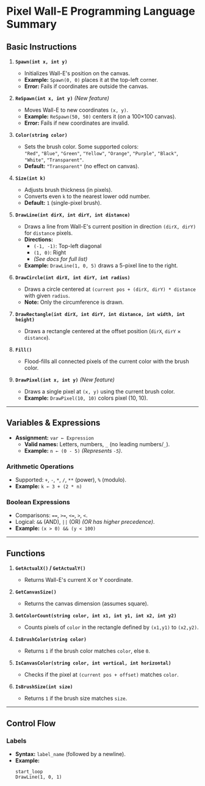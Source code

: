 # Pixel Wall-E Programming Language Summary

## Basic Instructions

1. **`Spawn(int x, int y)`**  
   - Initializes Wall-E's position on the canvas.  
   - **Example:** `Spawn(0, 0)` places it at the top-left corner.  
   - **Error:** Fails if coordinates are outside the canvas.  

2. **`ReSpawn(int x, int y)`** *(New feature)*  
   - Moves Wall-E to new coordinates `(x, y)`.  
   - **Example:** `ReSpawn(50, 50)` centers it (on a 100×100 canvas).  
   - **Error:** Fails if new coordinates are invalid.  

3. **`Color(string color)`**  
   - Sets the brush color. Some supported colors:  
     `"Red"`, `"Blue"`, `"Green"`, `"Yellow"`, `"Orange"`, `"Purple"`, `"Black"`, `"White"`, `"Transparent"`.  
   - **Default:** `"Transparent"` (no effect on canvas).  

4. **`Size(int k)`**  
   - Adjusts brush thickness (in pixels).  
   - Converts even `k` to the nearest lower odd number.  
   - **Default:** `1` (single-pixel brush).  

5. **`DrawLine(int dirX, int dirY, int distance)`**  
   - Draws a line from Wall-E's current position in direction `(dirX, dirY)` for `distance` pixels.  
   - **Directions:**  
     - `(-1, -1)`: Top-left diagonal  
     - `(1, 0)`: Right  
     - *(See docs for full list)*  
   - **Example:** `DrawLine(1, 0, 5)` draws a 5-pixel line to the right.  

6. **`DrawCircle(int dirX, int dirY, int radius)`**  
   - Draws a circle centered at `(current pos + (dirX, dirY) * distance` with given `radius`.  
   - **Note:** Only the circumference is drawn.  

7. **`DrawRectangle(int dirX, int dirY, int distance, int width, int height)`**  
   - Draws a rectangle centered at the offset position (`dirX`, `dirY` × `distance`).  

8. **`Fill()`**  
   - Flood-fills all connected pixels of the current color with the brush color.  

9. **`DrawPixel(int x, int y)`** *(New feature)*  
   - Draws a single pixel at `(x, y)` using the current brush color.  
   - **Example:** `DrawPixel(10, 10)` colors pixel (10, 10).  

---

## Variables & Expressions
- **Assignment:** `var ← Expression`  
  - **Valid names:** Letters, numbers, `_` (no leading numbers/`_`).  
  - **Example:** `n ← (0 - 5)` *(Represents `-5`)*.  

### Arithmetic Operations
- Supported: `+`, `-`, `*`, `/`, `**` (power), `%` (modulo).  
- **Example:** `k ← 3 + (2 * n)`  

### Boolean Expressions
- Comparisons: `==`, `>=`, `<=`, `>`, `<`.  
- Logical: `&&` (AND), `||` (OR) *(OR has higher precedence)*.  
- **Example:** `(x > 0) && (y < 100)`  

---

## Functions
1. **`GetActualX()` / `GetActualY()`**  
   - Returns Wall-E's current X or Y coordinate.  

2. **`GetCanvasSize()`**  
   - Returns the canvas dimension (assumes square).  

3. **`GetColorCount(string color, int x1, int y1, int x2, int y2)`**  
   - Counts pixels of `color` in the rectangle defined by `(x1,y1)` to `(x2,y2)`.  

4. **`IsBrushColor(string color)`**  
   - Returns `1` if the brush color matches `color`, else `0`.  

5. **`IsCanvasColor(string color, int vertical, int horizontal)`**  
   - Checks if the pixel at `(current pos + offset)` matches `color`.  

6. **`IsBrushSize(int size)`**  
   - Returns `1` if the brush size matches `size`.  

---

## Control Flow
### Labels
- **Syntax:** `label_name` (followed by a newline).  
- **Example:**  
  ```plaintext
  start_loop
  DrawLine(1, 0, 1)
